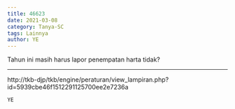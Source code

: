 ```yaml
---
title: 46623
date: 2021-03-08
category: Tanya-SC
tags: Lainnya
author: YE
---
```


Tahun ini masih harus lapor penempatan harta tidak?

---

http://tkb-djp/tkb/engine/peraturan/view_lampiran.php?id=5939cbe46f1512291125700ee2e7236a

`YE`
